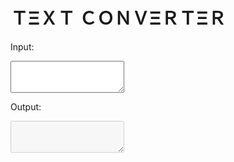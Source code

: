 # ＴΞＸＴ ＣＯＮＶΞＲＴΞＲ

<script setup>
import { ref, watch } from 'vue'

const input = ref('')
const output = ref('')

watch(input, (val) => {
  let value = val.toUpperCase()

  value = value.replace(/E/g, 'Ξ')
  value = value.replace(/A/g, 'X')
  value = value.replace(/[\x21-\x7E]/g, c =>
    String.fromCharCode(c.charCodeAt(0) + 0xFEE0)
  )

  output.value = value
})
</script>

<label for="input">Input:</label>  
<textarea id="input" :class="$style.textarea" v-model="input" rows="3"></textarea>

<label for="output">Output:</label>  
<textarea id="output" :class="$style.textarea" :value="output" disabled rows="3"></textarea>

<style module>
    .textarea {
  resize: none;
  overflow: hidden;
  width: 100%;
}
</style>